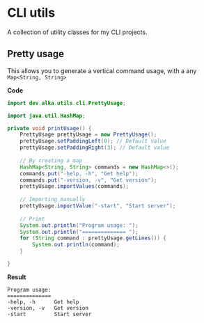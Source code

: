 # CLI utils
A collection of utility classes for my CLI projects.

## Pretty usage
This allows you to generate a vertical command usage, with a any `Map<String, String>`

**Code**
````java
import dev.alka.utils.cli.PrettyUsage;

import java.util.HashMap;

private void printUsage() {
    PrettyUsage prettyUsage = new PrettyUsage();
    prettyUsage.setPaddingLeft(0); // Default value
    prettyUsage.setPaddingRight(3); // Default value
    
    // By creating a map
    HashMap<String, String> commands = new HashMap<>();
    commands.put("-help, -h", "Get help");
    commands.put("-version, -v", "Get version");
    prettyUsage.importValues(commands);
    
    // Importing manually
    prettyUsage.importValue("-start", "Start server");
    
    // Print
    System.out.println("Program usage: ");
    System.out.println("============== ");
    for (String command : prettyUsage.getLines()) {
        System.out.println(command);
    }

}
````

**Result**
````
Program usage:
============== 
-help, -h      Get help
-version, -v   Get version
-start         Start server
````